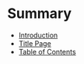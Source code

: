 # Summary

* [Introduction](README.md)
* [Title Page](title-page.md)
* [Table of Contents](table-of-contents.md)

